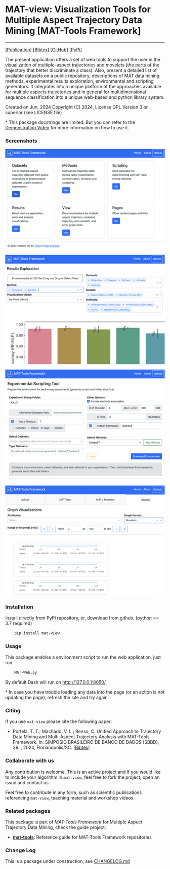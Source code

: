 # MAT-view: Visualization Tools for Multiple Aspect Trajectory Data Mining \[MAT-Tools Framework\]
---

\[[Publication](#)\] \[[Bibtex](https://github.com/mat-analysis/mat-tools/blob/main/references/mat-tools.bib)\] \[[GitHub](https://github.com/mat-analysis/mat-view)\] \[[PyPi](https://pypi.org/project/mat-view/)\]


The present application offers a set of web tools to support the user in the visualization of multiple-aspect trajectories and movelets (the parts of the trajectory that better discriminate a class). Also, present a detailed list of available datasets on a public repository, descriptions of MAT data mining methods, experimental results exploration, environmental and scripting generators. It integrates into a unique platform of the approaches available for multiple aspects trajectories and in general for multidimensional sequence classification into a unique web-based and python library system.

Created on Jun, 2024
Copyright (C) 2024, License GPL Version 3 or superior (see LICENSE file)

\* This package docstrings are limited. But you can refer to the [Demonstration Video](https://youtu.be/HMymPh66Anc) for more information on how to use it.

### Screenshots

![Home](https://github.com/mat-analysis/mat-view/blob/main/screens/home.png?raw=true) 

![Results](https://github.com/mat-analysis/mat-view/blob/main/screens/results.png?raw=true) 

![Scripting](https://github.com/mat-analysis/mat-view/blob/main/screens/scripting.png?raw=true) 

![View](https://github.com/mat-analysis/mat-view/blob/main/screens/view.png?raw=true) 

### Installation

Install directly from PyPi repository, or, download from github. (python >= 3.7 required)

```bash
    pip install mat-view
```

### Usage

This package enables a environment script to run the web application, just run:

```bash
    MAT-Web.py
```

By default Dash will run on http://127.0.0.1:8050/

\* In case you have trouble loading any data into the page (or an action is not updating the page), refresh the site and try again.

### Citing

If you use `mat-view` please cite the following paper:

 - Portela, T. T.; Machado, V. L.; Renso, C. Unified Approach to Trajectory Data Mining and Multi-Aspect Trajectory Analysis with MAT-Tools Framework. In: SIMPÓSIO BRASILEIRO DE BANCO DE DADOS (SBBD), 39. , 2024, Florianópolis/SC. \[[Bibtex](https://github.com/mat-analysis/mat-tools/blob/main/references/mat-tools.bib)\]

### Collaborate with us

Any contribution is welcome. This is an active project and if you would like to include your algorithm in `mat-view`, feel free to fork the project, open an issue and contact us.

Feel free to contribute in any form, such as scientific publications referencing `mat-view`, teaching material and workshop videos.

### Related packages

This package is part of _MAT-Tools Framework_ for Multiple Aspect Trajectory Data Mining, check the guide project:

- **[mat-tools](https://github.com/mat-analysis/mat-tools)**: Reference guide for MAT-Tools Framework repositories


### Change Log

This is a package under construction, see [CHANGELOG.md](https://github.com/mat-analysis/mat-view/blob/main/CHANGELOG.md)
